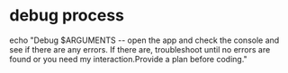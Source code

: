 # debug process

echo "Debug $ARGUMENTS -- open the app and check the console and see if there are any errors. If there are, troubleshoot until no errors are found or you need my interaction.Provide a plan before coding."